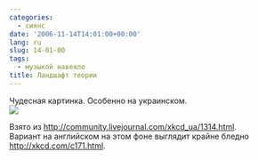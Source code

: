 ```yaml
---
categories:
  - сиянс
date: '2006-11-14T14:01:00+00:00'
lang: ru
slug: 14-01-00
tags:
  - музыкой навеяло
title: Ландшафт теории
---
```




Чудесная картинка. Особенно на украинском.  
[![](http://pics.livejournal.com/yamadharma/pic/00006f9y)](http://pics.livejournal.com/yamadharma/pic/00006f9y/)  
  
Взято из <http://community.livejournal.com/xkcd_ua/1314.html>.  
Вариант на английском на этом фоне выглядит крайне бледно <http://xkcd.com/c171.html>.